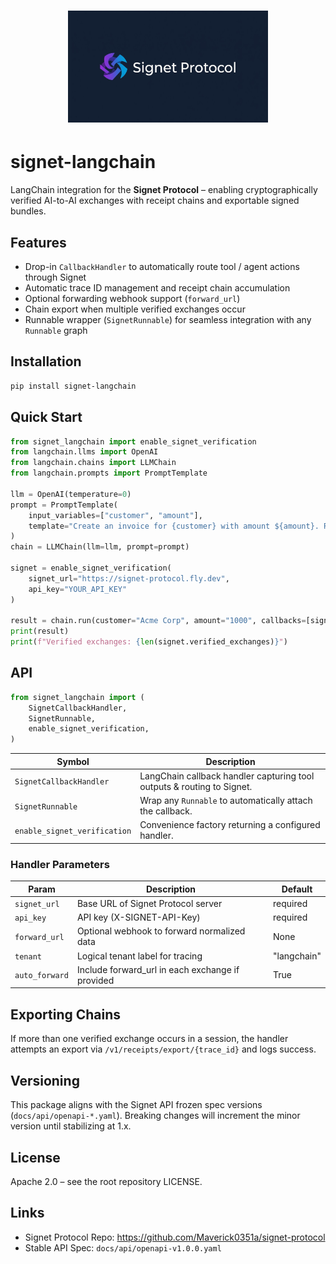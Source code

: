# <div align="center"><img src="../../assets/LogoSignet.png" alt="Signet Protocol Logo" width="320" /></div>

# signet-langchain

LangChain integration for the **Signet Protocol** – enabling cryptographically verified AI-to-AI exchanges with receipt chains and exportable signed bundles.

## Features

- Drop-in `CallbackHandler` to automatically route tool / agent actions through Signet
- Automatic trace ID management and receipt chain accumulation
- Optional forwarding webhook support (`forward_url`)
- Chain export when multiple verified exchanges occur
- Runnable wrapper (`SignetRunnable`) for seamless integration with any `Runnable` graph

## Installation

```bash
pip install signet-langchain
```

## Quick Start

```python
from signet_langchain import enable_signet_verification
from langchain.llms import OpenAI
from langchain.chains import LLMChain
from langchain.prompts import PromptTemplate

llm = OpenAI(temperature=0)
prompt = PromptTemplate(
    input_variables=["customer", "amount"],
    template="Create an invoice for {customer} with amount ${amount}. Return as JSON."
)
chain = LLMChain(llm=llm, prompt=prompt)

signet = enable_signet_verification(
    signet_url="https://signet-protocol.fly.dev",
    api_key="YOUR_API_KEY"
)

result = chain.run(customer="Acme Corp", amount="1000", callbacks=[signet])
print(result)
print(f"Verified exchanges: {len(signet.verified_exchanges)}")
```

## API

```python
from signet_langchain import (
    SignetCallbackHandler,
    SignetRunnable,
    enable_signet_verification,
)
```

| Symbol | Description |
|--------|-------------|
| `SignetCallbackHandler` | LangChain callback handler capturing tool outputs & routing to Signet. |
| `SignetRunnable` | Wrap any `Runnable` to automatically attach the callback. |
| `enable_signet_verification` | Convenience factory returning a configured handler. |

### Handler Parameters

| Param | Description | Default |
|-------|-------------|---------|
| `signet_url` | Base URL of Signet Protocol server | required |
| `api_key` | API key (X-SIGNET-API-Key) | required |
| `forward_url` | Optional webhook to forward normalized data | None |
| `tenant` | Logical tenant label for tracing | "langchain" |
| `auto_forward` | Include forward_url in each exchange if provided | True |

## Exporting Chains

If more than one verified exchange occurs in a session, the handler attempts an export via `/v1/receipts/export/{trace_id}` and logs success.

## Versioning

This package aligns with the Signet API frozen spec versions (`docs/api/openapi-*.yaml`). Breaking changes will increment the minor version until stabilizing at 1.x.

## License

Apache 2.0 – see the root repository LICENSE.

## Links

- Signet Protocol Repo: https://github.com/Maverick0351a/signet-protocol
- Stable API Spec: `docs/api/openapi-v1.0.0.yaml`
